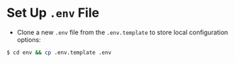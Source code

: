 # Set Up `.env` File

- Clone a new `.env` file from the `.env.template` to store local configuration options:

```bash
$ cd env && cp .env.template .env
```
